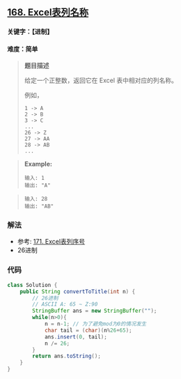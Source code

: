 ## [168. Excel表列名称](https://leetcode-cn.com/problems/excel-sheet-column-title/)

#### 关键字：【进制】

#### 难度：简单

> **题目描述**
>
> 给定一个正整数，返回它在 Excel 表中相对应的列名称。
>
> 例如，
>
>     1 -> A
>     2 -> B
>     3 -> C
>     ...
>     26 -> Z
>     27 -> AA
>     28 -> AB 
>     ...
>

> 
>
> **Example:**
>
> ```
> 输入: 1
> 输出: "A"
> ```

> ```
> 输入: 28
> 输出: "AB"
> ```


### 解法

- 参考: [171. Excel表列序号](https://leetcode-cn.com/problems/excel-sheet-column-number/)
- 26进制

### 代码

```java
class Solution {
    public String convertToTitle(int n) {
        // 26进制
        // ASCII A: 65 ~ Z:90
        StringBuffer ans = new StringBuffer("");
        while(n>0){
            n = n-1; // 为了避免mod为0的情况发生
            char tail = (char)(n%26+65);
            ans.insert(0, tail);
            n /= 26;
        }
        return ans.toString();
    }
}
```

